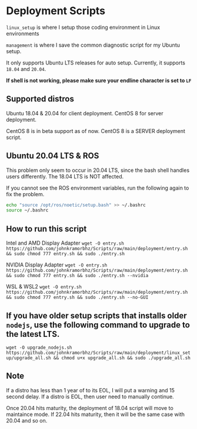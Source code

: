 # Deployment Scripts
`linux_setup` is where I setup those coding environment in Linux environments

`management` is where I save the common diagnostic script for my Ubuntu setup.

It only supports Ubuntu LTS releases for auto setup. Currently, it supports `18.04` and `20.04`.

**If shell is not working, please make sure your endline character is set to `LF`**

## Supported distros

Ubuntu 18.04 & 20.04 for client deployment. CentOS 8 for server deployment.

CentOS 8 is in beta support as of now. CentOS 8 is a SERVER deployment script.

## Ubuntu 20.04 LTS & ROS

This problem only seem to occur in 20.04 LTS, since the bash shell handles users differently. The 18.04 LTS is NOT affected.

If you cannot see the ROS environment variables, run the following again to fix the problem.

```bash
echo "source /opt/ros/noetic/setup.bash" >> ~/.bashrc
source ~/.bashrc
```

## How to run this script
Intel and AMD Display Adapter `wget -O entry.sh https://github.com/johnkramorbhz/Scripts/raw/main/deployment/entry.sh && sudo chmod 777 entry.sh && sudo ./entry.sh`

NVIDIA Display Adapter `wget -O entry.sh https://github.com/johnkramorbhz/Scripts/raw/main/deployment/entry.sh && sudo chmod 777 entry.sh && sudo ./entry.sh --nvidia`

WSL & WSL2 `wget -O entry.sh https://github.com/johnkramorbhz/Scripts/raw/main/deployment/entry.sh && sudo chmod 777 entry.sh && sudo ./entry.sh --no-GUI`

## If you have older setup scripts that installs older `nodejs`, use the following command to upgrade to the latest LTS.

`wget -O upgrade_nodejs.sh https://github.com/johnkramorbhz/Scripts/raw/main/deployment/linux_setup/upgrade_all.sh && chmod u+x upgrade_all.sh && sudo ./upgrade_all.sh`

## Note

If a distro has less than 1 year of to its EOL, I will put a warning and 15 second delay. If a distro is EOL, then user need to manually continue.

Once 20.04 hits maturity, the deployment of 18.04 script will move to maintaince mode. If 22.04 hits maturity, then it will be the same case with 20.04 and so on.
